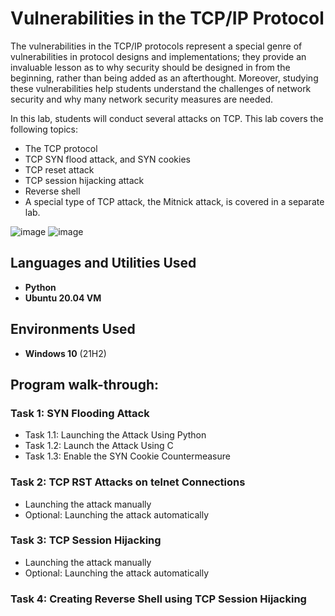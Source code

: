 <h1>Vulnerabilities in the TCP/IP Protocol</h1>

<body>
    <p>
        The vulnerabilities in the TCP/IP protocols represent a special genre of vulnerabilities in protocol designs and implementations; they provide an invaluable lesson as to why security should be designed in from the beginning, rather than being added as an afterthought. Moreover, studying these vulnerabilities help students understand the challenges of network security and why many network security measures are needed.
    </p>
    <p>
        In this lab, students will conduct several attacks on TCP. This lab covers the following topics:
    </p>
    <ul>
        <li>The TCP protocol</li>
        <li>TCP SYN flood attack, and SYN cookies</li>
        <li>TCP reset attack</li>
        <li>TCP session hijacking attack</li>
        <li>Reverse shell</li>
        <li>A special type of TCP attack, the Mitnick attack, is covered in a separate lab.</li>
    </ul>
</body>

![image](https://github.com/user-attachments/assets/02fc8ae7-05e9-4627-a0c2-b636bd0efe2b)   ![image](https://github.com/user-attachments/assets/99277ba8-5171-4955-8867-6935e4187dc2)



<h2>Languages and Utilities Used</h2>

- <b>Python</b> 
- <b>Ubuntu 20.04 VM</b>

<h2>Environments Used </h2>

- <b>Windows 10</b> (21H2)

<h2>Program walk-through:</h2>

<h3>Task 1: SYN Flooding Attack</h3>
    <ul>
        <li>Task 1.1: Launching the Attack Using Python</li>
        <li>Task 1.2: Launch the Attack Using C</li>
        <li>Task 1.3: Enable the SYN Cookie Countermeasure</li>
    </ul>

<h3>Task 2: TCP RST Attacks on telnet Connections</h3>
    <ul>
        <li>Launching the attack manually</li>
        <li>Optional: Launching the attack automatically</li>
    </ul>

<h3>Task 3: TCP Session Hijacking</h3>
    <ul>
        <li>Launching the attack manually</li>
        <li>Optional: Launching the attack automatically</li>
    </ul>

<h3>Task 4: Creating Reverse Shell using TCP Session Hijacking</h3>
